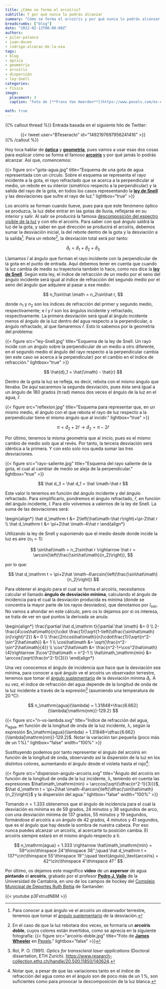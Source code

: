 ```yaml
---
title: ¿Cómo se forma el arcoíris?
subtitle: Y por qué nunca lo podrás alcanzar
summary: "Cómo se forma el arcoíris y por qué nunca lo podrás alcanzar."
breadcrumbs: ["blog"]
date: "2022-02-13T00:00:00Z"
authors:
- pilar-palanca
- juan-docon
- rodrigo-alcaraz-de-la-osa
tags:
- blog
- óptica
- geometría
- arcoíris
- dispersión
- ley-Snell
categories:
- Física
image:
  placement: 3
  caption: "Foto de [**Frans Van Heerden**](https://www.pexels.com/es-es/@frans-van-heerden-201846) en [Pexels](https://www.pexels.com/es-es/)"

math: true
---
```


{{% callout thread %}}
Entrada basada en el siguiente hilo de Twitter:
<div align="center">
{{< tweet user="BTeseracto" id="1492197697956241416" >}}
</div>
{{% /callout %}}

Hoy toca hablar de [**óptica**](https://es.wikipedia.org/wiki/Óptica) y [**geometría**](https://es.wikipedia.org/wiki/Geometr%C3%ADa), pues vamos a usar esas dos cosas para explicar cómo se forma el famoso [**arcoíris**](https://es.wikipedia.org/wiki/Arco%C3%ADris) y por qué jamás lo podrás alcanzar. Así que, comencemos:

{{< figure src="gota-agua.jpg" title="Esquema de una gota de agua representada con un círculo. Sobre el esquema se representa el rayo incidente a la gota, el rayo refractado que se acerca a la perpendicular al medio, un rebote en su interior (simétrico respecto a la perpendicular) y la salida del rayo de la gota, en todos los casos representando la [**ley de Snell**](https://es.wikipedia.org/wiki/Ley_de_Snell) y las desviaciones que sufre el rayo de luz." lightbox="true" >}}

Los arcoíris se forman cuando llueve, pues para que este fenómeno óptico se produzca, la luz debe entrar en las gotas de lluvia, reflejarse en su interior y salir. Al salir se producirá la famosa [descomposición del espectro visible de la luz](https://es.wikipedia.org/wiki/Dispersión_refractiva) y con ello el arcoíris. Para saber con qué ángulo saldrá la luz de la gota, y saber en qué dirección se producirá el arcoíris, debemos sumar la desviación inicial, la del rebote dentro de la gota y la desviación a la salida[^1]. Para un rebote[^2], la desviación total será por tanto:

[^1]: Para conocer a qué ángulo ve el arcoíris un observador terrestre, tenemos que tomar el [ángulo suplementario](https://es.wikipedia.org/wiki/Ángulos_suplementarios) de la desviación.

[^2]: En el caso de que la luz rebotara dos veces, se formaría un **arcoíris doble**, cuyos colores están invertidos, como se aprecia en la siguiente fotografía:
  {{< figure src="arcoiris-doble.jpg" title="Foto de [**James Wheeler**](https://www.pexels.com/es-es/@souvenirpixels) en [Pexels](https://www.pexels.com/es-es/)." lightbox="false" >}}

$$
\hat{d}_\mathrm t = \hat{d}_1 + \hat{d}_2 + \hat{d}_3
$$

Llamamos *i&#770;* al ángulo que forman el rayo incidente con la perpendicular de la gota en el punto de entrada. Aquí debemos tener en cuenta que cuando la luz cambia de medio su trayectoria también lo hace, como nos dice la [**ley de Snell**](https://es.wikipedia.org/wiki/Ley_de_Snell). Según esta ley, el índice de refracción de un medio por el seno del ángulo incidente será igual al índice de refracción del segundo medio por el seno del ángulo que adquiere al pasar a ese medio:

$$
n_1\sin\hat \imath = n_2\sin\hat r,
$$

donde $n_1$ y $n_2$ son los índices de refracción del primer y segundo medio, respectivamente; e *i&#770;* y *r&#770;* son los ángulos incidente y refractado, respectivamente. La primera desviación será igual al ángulo incidente menos el ángulo de la luz dentro del agua respecto a la perpendicular, o ángulo refractado, al que llamaremos *r&#770;*. Esto lo sabemos por la geometría del problema:

{{< figure src="ley-Snell.jpg" title="Esquema de la ley de Snell. Un rayo incide con un ángulo sobre la perpendicular de un medio a otro diferente, en el segundo medio el ángulo del rayo respecto a la perpendicular cambia (en este caso se acerca a la perpendicular) por el cambio en el índice de refracción." lightbox="true" >}}

$$
\hat{d}_1 = \hat{\imath} - \hat{r}
$$

Dentro de la gota la luz se refleja, es decir, rebota con el mismo ángulo que llevaba. De aquí sacaremos la segunda desviación, pues ésta será igual a un ángulo de 180 grados (π&thinsp;rad) menos dos veces el ángulo de la luz en el agua, *r&#770;*.

{{< figure src="reflexion.jpg" title="Esquema para representar que, en un mismo medio, el ángulo con el que rebota el rayo de luz respecto a la perpendicular tiene el mismo ángulo que al incidir." lightbox="true" >}}

$$
\pi = \hat d_2 + 2\hat r \rightarrow \hat d_2 = \pi-2\hat r
$$

Por último, tenemos la misma geometría que al inicio, pues es el mismo cambio de medio solo que al revés. Por tanto, la tercera desviación será idéntica a la primera. Y con esto solo nos queda sumar las tres desviaciones.

{{< figure src="rayo-saliente.jpg" title="Esquema del rayo saliente de la gota, el cual al cambiar de medio se aleja de la perpendicular." lightbox="true" >}}

$$
\hat d_3 = \hat d_1 = \hat \imath-\hat r
$$

Este valor lo tenemos en función del ángulo incidente y del ángulo refractado. Para simplificarlo, pondremos el ángulo refractado, *r&#770;*, en función del ángulo incidente, *i&#770;*. Para ello volvemos a valernos de la ley de Snell. La suma de las desviaciones será:

\begin{align*}
\hat d_\mathrm t &= 2\left(\hat\imath-\hat r\right)+\pi-2\hat r \\\\
\hat d_\mathrm t &= \pi+2\hat \imath-4\hat r
\end{align*}

Utilizando la ley de Snell y suponiendo que el medio desde donde incide la luz es aire ($n_1=1$):

$$
\sin\hat\imath = n_2\sin\hat r \rightarrow \hat r = \arcsin{\left(\frac{\sin\hat\imath}{n_2}\right)},
$$

por lo que:

$$
\hat d_\mathrm t = \pi+2\hat \imath-4\arcsin{\left(\frac{\sin\hat\imath}{n_2}\right)}
$$

Para obtener el ángulo para el cual se forma el arcoíris, necesitamos calcular el llamado **ángulo de desviación mínima**, calculando el ángulo de incidencia para el cual la desviación producida es mínima (donde se concentra la mayor parte de los rayos desviados), que denotamos por *i&#770;*<sub>mín</sub>. No vamos a ahondar en este cálculo, pero os lo dejamos por si os interesa, se trata de ver en qué puntos la derivada se anula:

\begin{align*}
\frac{\partial \hat d_\mathrm t}{\partial \hat \imath} &= 0 \\\\
2-\frac{4\cos\hat\imath}{n}\cdot \frac{1}{\sqrt{1-\left(\dfrac{\sin\hat\imath}{n}\right)^2}} &= 0 \\\\
\frac{2n\cos\hat\imath}{n}\cdot\frac{1}{\sqrt{n^2-\sin^2\hat\imath}} &= 1 \\\\
\cos\hat\imath &= \sqrt{\frac{n^2-\sin^2\hat\imath}{4}} \\\\
\cos^2\hat\imath &= \frac{n^2-1+\cos^2\hat\imath}{4}\rightarrow 3\cos^2\hat\imath = n^2-1 \\\\
\hat\imath_\mathrm{mín} &= \arccos{\sqrt{\frac{n^2-1}{3}}}
\end{align*}

Una vez conocemos el ángulo de incidencia que hace que la desviación sea mínima, para conocer a qué ángulo ve el arcoíris un observador terrestre, tenemos que tomar el [ángulo suplementario](https://es.wikipedia.org/wiki/Ángulos_suplementarios) de la desviación mínima $\hat d_\mathrm t$. A su vez, el índice de refracción del agua depende de la longitud de onda de la luz incidente a través de la expresión[^3] (asumiendo una temperatura de 20&thinsp;&deg;C):

[^3]: Rol, P. O. (1991). *Optics for transscleral laser applications* (Doctoral dissertation, ETH Zurich). https://www.research-collection.ethz.ch/handle/20.500.11850/140624.

$$
n_\mathrm{agua}(\lambda) = 1.31848+\frac{6.662}{\lambda[\mathrm{nm}]-129.2}
$$

{{< figure src="n-vs-lambda.svg" title="Índice de refracción del agua, *n*<sub>agua</sub>, en función de la longitud de onda de la luz incidente, λ, según la expresión $n_\mathrm{agua}(\lambda) = 1.31848+\dfrac{6.662}{\lambda[\mathrm{nm}]-129.2}$. Notar la variación tan pequeña (poco más de un 1&thinsp;%)." lightbox="false" width="100%" >}}

Sustituyendo podemos por tanto representar el ángulo del arcoíris en función de la longitud de onda, observando así la dispersión de la luz en los distintos colores, aumentando el ángulo desde el violeta hasta el rojo[^4]:

[^4]: Notar que, a pesar de que las variaciones tanto en el índice de refracción del agua como en el ángulo son de poco más de un 1&thinsp;%, son suficientes como para provocar la descomposición de la luz blanca.

{{< figure src="dispersion-angulo-arcoiris.svg" title="Ángulo del arcoíris en función de la longitud de onda de la luz incidente, λ, teniendo en cuenta las expresiones $\hat\imath_\mathrm{mín} = \arccos{\sqrt{\dfrac{n^2-1}{3}}}$, $\hat d_\mathrm t = \pi+2\hat \imath-4\arcsin{\left(\dfrac{\sin\hat\imath}{n_2}\right)}$ y la dispersión del agua." lightbox="false" width="100%" >}}

Tomando $n = 1.333$ obtenemos que el ángulo de incidencia para el cual la desviación es mínima es de 59 grados, 24 minutos y 38 segundos de arco, con una desviación mínima de 137 grados, 55 minutos y 19 segundos, formándose el arcoíris a un ángulo de 42 grados, 4 minutos y 41 segundos, que es el ángulo que hay desde la sombra de nuestra cabeza. Por eso nunca puedes alcanzar un arcoíris, al acercarte tu posición cambia. El arcoíris siempre estará en el mismo ángulo respecto a ti.

$$
n_\mathrm{agua} = 1.333 \rightarrow \hat\imath_\mathrm{mín} = 59^\circ\thinspace 24'\thinspace 38'';\quad \hat d_\mathrm t = 137^\circ\thinspace 55'\thinspace 19'';\quad \text{ángulo}_\text{arcoíris} = 42^\circ\thinspace 4'\thinspace 41''
$$

Por último, os dejamos este magnífico **vídeo** de un **aspersor** de agua **pintando** el **arcoíris**, grabado por el profesor [**Pedro J. Valle**](https://web.unican.es/portal-investigador/personal-investigador/detalle-investigador?i=27271A6F6E551FBB) de la Universidad de Cantabria, en uno de los campos de hockey del [Complejo Municipal de Deportes Ruth Beitia](https://www.santanderdeportes.com/static.php?c=8) de Santander: 

{{< youtube p3FxtrudN6M >}}
